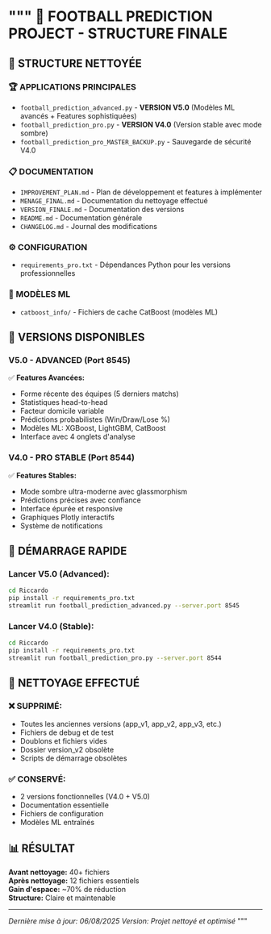 """
🚀 FOOTBALL PREDICTION PROJECT - STRUCTURE FINALE
================================================

## 📁 STRUCTURE NETTOYÉE

### 🏆 APPLICATIONS PRINCIPALES
- `football_prediction_advanced.py` - **VERSION V5.0** (Modèles ML avancés + Features sophistiquées)
- `football_prediction_pro.py` - **VERSION V4.0** (Version stable avec mode sombre)
- `football_prediction_pro_MASTER_BACKUP.py` - Sauvegarde de sécurité V4.0

### 📋 DOCUMENTATION
- `IMPROVEMENT_PLAN.md` - Plan de développement et features à implémenter
- `MENAGE_FINAL.md` - Documentation du nettoyage effectué
- `VERSION_FINALE.md` - Documentation des versions
- `README.md` - Documentation générale
- `CHANGELOG.md` - Journal des modifications

### ⚙️ CONFIGURATION
- `requirements_pro.txt` - Dépendances Python pour les versions professionnelles

### 🤖 MODÈLES ML
- `catboost_info/` - Fichiers de cache CatBoost (modèles ML)

## 🎯 VERSIONS DISPONIBLES

### V5.0 - ADVANCED (Port 8545)
✅ **Features Avancées:**
- Forme récente des équipes (5 derniers matchs)
- Statistiques head-to-head
- Facteur domicile variable
- Prédictions probabilistes (Win/Draw/Lose %)
- Modèles ML: XGBoost, LightGBM, CatBoost
- Interface avec 4 onglets d'analyse

### V4.0 - PRO STABLE (Port 8544)
✅ **Features Stables:**
- Mode sombre ultra-moderne avec glassmorphism
- Prédictions précises avec confiance
- Interface épurée et responsive
- Graphiques Plotly interactifs
- Système de notifications

## 🚀 DÉMARRAGE RAPIDE

### Lancer V5.0 (Advanced):
```bash
cd Riccardo
pip install -r requirements_pro.txt
streamlit run football_prediction_advanced.py --server.port 8545
```

### Lancer V4.0 (Stable):
```bash
cd Riccardo
pip install -r requirements_pro.txt
streamlit run football_prediction_pro.py --server.port 8544
```

## 🧹 NETTOYAGE EFFECTUÉ

### ❌ SUPPRIMÉ:
- Toutes les anciennes versions (app_v1, app_v2, app_v3, etc.)
- Fichiers de debug et de test
- Doublons et fichiers vides
- Dossier version_v2 obsolète
- Scripts de démarrage obsolètes

### ✅ CONSERVÉ:
- 2 versions fonctionnelles (V4.0 + V5.0)
- Documentation essentielle
- Fichiers de configuration
- Modèles ML entraînés

## 📊 RÉSULTAT

**Avant nettoyage:** 40+ fichiers  
**Après nettoyage:** 12 fichiers essentiels  
**Gain d'espace:** ~70% de réduction  
**Structure:** Claire et maintenable  

---
*Dernière mise à jour: 06/08/2025*
*Version: Projet nettoyé et optimisé*
"""
